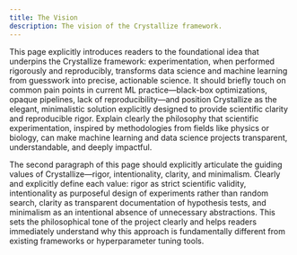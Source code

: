 ```yaml
---
title: The Vision
description: The vision of the Crystallize framework.
---
```


This page explicitly introduces readers to the foundational idea that underpins the Crystallize framework: experimentation, when performed rigorously and reproducibly, transforms data science and machine learning from guesswork into precise, actionable science. It should briefly touch on common pain points in current ML practice—black-box optimizations, opaque pipelines, lack of reproducibility—and position Crystallize as the elegant, minimalistic solution explicitly designed to provide scientific clarity and reproducible rigor. Explain clearly the philosophy that scientific experimentation, inspired by methodologies from fields like physics or biology, can make machine learning and data science projects transparent, understandable, and deeply impactful.

The second paragraph of this page should explicitly articulate the guiding values of Crystallize—rigor, intentionality, clarity, and minimalism. Clearly and explicitly define each value: rigor as strict scientific validity, intentionality as purposeful design of experiments rather than random search, clarity as transparent documentation of hypothesis tests, and minimalism as an intentional absence of unnecessary abstractions. This sets the philosophical tone of the project clearly and helps readers immediately understand why this approach is fundamentally different from existing frameworks or hyperparameter tuning tools.
